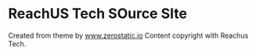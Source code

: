 # ReachUS Tech SOurce SIte

Created from theme by www.zerostatic.io
Content copyright with Reachus Tech.
